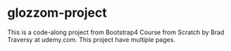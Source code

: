 # glozzom-project
This is a code-along project from Bootstrap4 Course from Scratch by Brad Traversy at udemy.com. This project have multiple pages.
